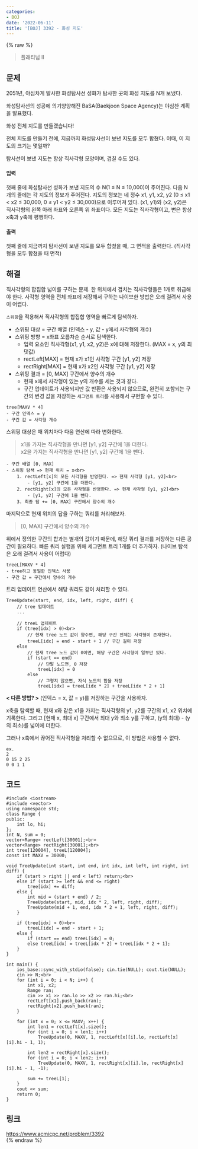 ```yaml
---
categories:
- BOJ
date: '2022-06-11'
title: '[BOJ] 3392 - 화성 지도'
---
```


{% raw %}
> 플래티넘 II<br>

## 문제
2051년, 야심차게 발사한 화성탐사선 성화가 탐사한 곳의 화성 지도를 N개 보냈다.

화성탐사선의 성공에 의기양양해진 BaSA(Baekjoon Space Agency)는 야심찬 계획을 발표했다.

화성 전체 지도를 만들겠습니다!

전체 지도를 만들기 전에, 지금까지 화성탐사선이 보낸 지도를 모두 합쳤다. 이때, 이 지도의 크기는 몇일까?

탐사선이 보낸 지도는 항상 직사각형 모양이며, 겹칠 수도 있다.

#### 입력
첫째 줄에 화성탐사선 성화가 보낸 지도의 수 N(1 ≤ N ≤ 10,000)이 주어진다. 다음 N개의 줄에는 각 지도의 정보가 주어진다. 지도의 정보는 네 정수 x1, y1, x2, y2 (0 ≤ x1 < x2 ≤ 30,000, 0 ≤ y1 < y2 ≤ 30,000)으로 이루어져 있다. (x1, y1)와 (x2, y2)은 직사각형의 왼쪽 아래 좌표와 오른쪽 위 좌표이다. 모든 지도는 직사각형이고, 변은 항상 x축과 y축에 평행하다.

#### 출력
첫째 줄에 지금까지 탐사선이 보낸 지도를 모두 합쳤을 때, 그 면적을 출력한다. (직사각형을 모두 합쳤을 때 면적)

## 해결
직사각형의 합집합 넓이를 구하는 문제. 한 위치에서 겹치는 직사각형들은 1개로 취급해야 한다. 사각형 영역을 전체 좌표에 저장해서 구하는 나이브한 방법은 오래 걸려서 사용이 어렵다.

`스위핑`을 적용해서 직사각형의 합집합 영역을 빠르게 탐색하자.
- 스위핑 대상 = 구간 배열 (인덱스 - y, 값 - y에서 사각형의 개수)
- 스위핑 방향 = x좌표 오름차순 순서로 탐색한다.
	- 입력 요소인 직사각형(x1, y1, x2, y2)은 x에 대해 저장한다. (MAX = x, y의 최댓값)
	- rectLeft[MAX] = 현재 x가 x1인 사각형 구간 [y1, y2] 저장
	- rectRight[MAX] = 현재 x가 x2인 사각형 구간 [y1, y2] 저장
- 스위핑 결과 = [0, MAX] 구간에서 양수의 개수
	- 현재 x에서 사각형이 있는 y의 개수를 세는 것과 같다.
	- 구간 업데이트가 사용되지만 값 반환은 사용되지 않으므로, 완전히 포함되는 구간의 변경 값을 저장하는 `세그먼트 트리`를 사용해서 구현할 수 있다.
```
tree[MAXV * 4]
- 구간 인덱스 = y
- 구간 값 = 사각형 개수
```

스위핑 대상은 매 위치마다 다음 연산에 따라 변화한다.
> x1을 가지는 직사각형을 만나면 [y1, y2] 구간에 1을 더한다.<br>
> x2을 가지는 직사각형을 만나면 [y1, y2] 구간에 1을 뺀다.<br>

```
- 구간 배열 [0, MAX]
- 스위핑 탐색 => 현재 위치 = x<br>
	1. rectLeft[x]의 모든 사각형을 반영한다. => 현재 사각형 [y1, y2]<br>
		- [y1, y2] 구간에 1을 더한다.
	2. rectRight[x]의 모든 사각형을 반영한다. => 현재 사각형 [y1, y2]<br>
		- [y1, y2] 구간에 1을 뺀다.
	3. 최종 답 += [0, MAX] 구간에서 양수의 개수
```

마지막으로 현재 위치의 답을 구하는 쿼리를 처리해보자.
> [0, MAX] 구간에서 양수의 개수<br>

위에서 정의한 구간의 합과는 별개의 값이기 때문에, 해당 쿼리 결과를 저장하는 다른 공간이 필요하다. 빠른 쿼리 실행을 위해 세그먼트 트리 1개를 더 추가하자. (나이브 탐색은 오래 걸려서 사용이 어렵다)
```
treeL[MAXV * 4]
- tree하고 동일한 인덱스 사용
- 구간 값 = 구간에서 양수의 개수
```

트리 업데이트 연산에서 해당 쿼리도 같이 처리할 수 있다.
```
TreeUpdate(start, end, idx, left, right, diff) {
	// tree 업데이트
	...

	// treeL 업데이트
	if (tree[idx] > 0)<br>
		// 현재 tree 노드 값이 양수면, 해당 구간 전체는 사각형이 존재한다.
		treeL[idx] = end - start + 1 // 구간 길이 저장
	else 
		// 현재 tree 노드 값이 0이면, 해당 구간은 사각형이 일부만 있다.
		if (start == end)
			// 단말 노드면, 0 저장
			treeL[idx] = 0
		else
			// 그렇지 않으면, 자식 노드의 합을 저장
			treeL[idx] = treeL[idx * 2] + treeL[idx * 2 + 1]
```

**< 다른 방법? >**
(인덱스 = x, 값 = y)를 저장하는 구간을 사용하자. 

x축을 탐색할 때, 현재 x와 같은 x1을 가지는 직사각형의 y1, y2를 구간의 x1, x2 위치에 기록한다. 그리고 [현재 x, 최대 x] 구간에서 최대 y와 최소 y를 구하고, (y의 최대) - (y의 최소)를 넓이에 더한다.

그러나 x축에서 끊어진 직사각형을 처리할 수 없으므로, 이 방법은 사용할 수 없다.
```
ex.
2
0 15 2 25
0 0 1 1
```

## 코드
```
#include <iostream>
#include <vector>
using namespace std;
class Range {
public:
	int lo, hi;
};
int N, sum = 0;
vector<Range> rectLeft[30001];<br>
vector<Range> rectRight[30001];<br>
int tree[120004], treeL[120004];
const int MAXV = 30000;

void TreeUpdate(int start, int end, int idx, int left, int right, int diff) {
	if (start > right || end < left) return;<br>
	else if (start >= left && end <= right)
		tree[idx] += diff;
	else {
		int mid = (start + end) / 2;
		TreeUpdate(start, mid, idx * 2, left, right, diff);
		TreeUpdate(mid + 1, end, idx * 2 + 1, left, right, diff);
	}

	if (tree[idx] > 0)<br>
		treeL[idx] = end - start + 1;
	else {
		if (start == end) treeL[idx] = 0;
		else treeL[idx] = treeL[idx * 2] + treeL[idx * 2 + 1];
	}
}

int main() {
	ios_base::sync_with_stdio(false); cin.tie(NULL); cout.tie(NULL);
	cin >> N;<br>
	for (int i = 0; i < N; i++) {
		int x1, x2;
		Range ran;
		cin >> x1 >> ran.lo >> x2 >> ran.hi;<br>
		rectLeft[x1].push_back(ran);
		rectRight[x2].push_back(ran);
	}

	for (int x = 0; x <= MAXV; x++) {
		int len1 = rectLeft[x].size();
		for (int i = 0; i < len1; i++)
			TreeUpdate(0, MAXV, 1, rectLeft[x][i].lo, rectLeft[x][i].hi - 1, 1);

		int len2 = rectRight[x].size();
		for (int i = 0; i < len2; i++)
			TreeUpdate(0, MAXV, 1, rectRight[x][i].lo, rectRight[x][i].hi - 1, -1);

		sum += treeL[1];
	}
	cout << sum;
	return 0;
}
```

## 링크
https://www.acmicpc.net/problem/3392<br>
{% endraw %}
